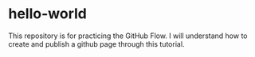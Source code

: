 # hello-world
This repository is for practicing the GitHub Flow. I will understand how to create and publish a github page through this tutorial.
